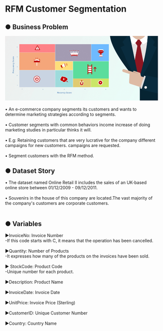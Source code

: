 # RFM Customer Segmentation 
## ● Business Problem<br/>
![This is an image](https://github.com/enessoztrk/Customer_Segmentation_RFM/blob/main/img/p1.png)<br/><br/>
• An e-commerce company segments its customers and wants to determine marketing strategies according to segments.<br/><br/>
• Customer segments with common behaviors income increase of doing marketing studies in particular thinks it will.<br/><br/>
• E.g: Retaining customers that are very lucrative for the company different campaigns for new customers. campaigns are requested.<br/><br/>
• Segment customers with the RFM method.
## ● Dataset Story <br/>
• The dataset named Online Retail II includes the sales of an UK-based online store between 01/12/2009 - 09/12/2011.<br/><br/>
• Souvenirs in the house of this company are located.The vast majority of the company's customers are corporate customers.<br/><br/>
## ● Variables <br/>
▶InvoiceNo: Invoice Number <br/>
 -If this code starts with C, it means that the operation has been cancelled.<br/><br/>
 ▶Quantity: Number of Products<br/>
-It expresses how many of the products on the invoices have been sold.<br/><br/>
▶ StockCode: Product Code <br/>
-Unique number for each product.<br/><br/>
▶Description: Product Name<br/><br/>
▶InvoiceDate: Invoice Date<br/><br/>
▶UnitPrice: Invoice Price (Sterling)<br/><br/>
▶CustomerID: Unique Customer Number<br/><br/>
▶Country: Country Name<br/><br/>
